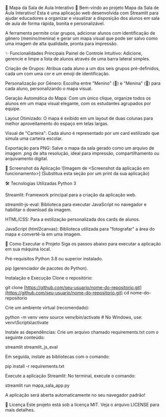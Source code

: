 🏫 Mapa da Sala de Aula Interativo 🎨
Bem-vindo ao projeto Mapa da Sala de Aula Interativo! Esta é uma aplicação web desenvolvida com Streamlit para ajudar educadores a organizar e visualizar a disposição dos alunos em sala de aula de forma rápida, bonita e personalizável.

A ferramenta permite criar grupos, adicionar alunos com identificação de gênero (menino/menina) e gerar um mapa visual que pode ser salvo como uma imagem de alta qualidade, pronta para impressão.

✨ Funcionalidades Principais
Painel de Controle Intuitivo: Adicione, gerencie e limpe a lista de alunos através de uma barra lateral simples.

Criação de Grupos: Atribua cada aluno a um dos seis grupos pré-definidos, cada um com uma cor e um emoji de identificação.

Personalização por Gênero: Escolha entre "Menino" (👦) e "Menina" (👧) para cada aluno, personalizando o mapa visual.

Geração Automática do Mapa: Com um único clique, organize todos os alunos em um mapa visual elegante, com os estudantes agrupados por equipe.

Layout Otimizado: O mapa é exibido em um layout de duas colunas para melhor aproveitamento do espaço em telas largas.

Visual de "Carteira": Cada aluno é representado por um card estilizado que simula uma carteira escolar.

Exportação para PNG: Salve o mapa da sala gerado como um arquivo de imagem .png de alta resolução, ideal para impressão, compartilhamento ou arquivamento digital.

📸 Screenshot da Aplicação
![Imagem de <Screenshot da aplicação em funcionamento>]
(Substitua esta seção por um print da sua aplicação)

🛠️ Tecnologias Utilizadas
Python 3

Streamlit: Framework principal para a criação da aplicação web.

streamlit-js-eval: Biblioteca para executar JavaScript no navegador e habilitar o download da imagem.

HTML/CSS: Para a estilização personalizada dos cards de alunos.

JavaScript (html2canvas): Biblioteca utilizada para "fotografar" a área do mapa e convertê-la em uma imagem.

🚀 Como Executar o Projeto
Siga os passos abaixo para executar a aplicação em sua máquina local.

Pré-requisitos
Python 3.8 ou superior instalado.

pip (gerenciador de pacotes do Python).

Instalação e Execução
Clone o repositório:

git clone [https://github.com/seu-usuario/nome-do-repositorio.git](https://github.com/seu-usuario/nome-do-repositorio.git)
cd nome-do-repositorio

Crie um ambiente virtual (recomendado):

python -m venv venv
source venv/bin/activate  # No Windows, use: venv\Scripts\activate

Instale as dependências:
Crie um arquivo chamado requirements.txt com o seguinte conteúdo:

streamlit
streamlit_js_eval

Em seguida, instale as bibliotecas com o comando:

pip install -r requirements.txt

Execute a aplicação Streamlit:
No terminal, execute o comando:

streamlit run mapa_sala_app.py

A aplicação será aberta automaticamente no seu navegador padrão!

📝 Licença
Este projeto está sob a licença MIT. Veja o arquivo LICENSE para mais detalhes.

